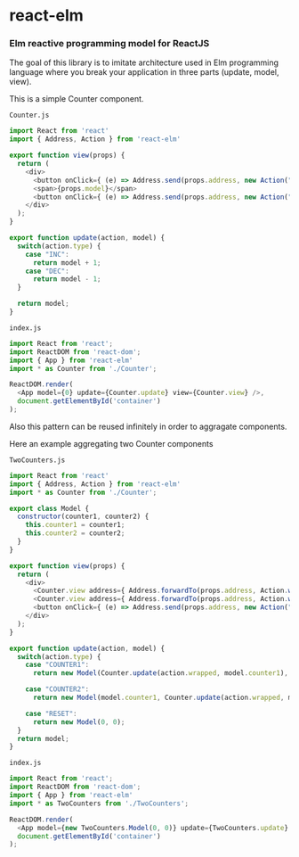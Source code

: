 # react-elm
### Elm reactive programming model for ReactJS

The goal of this library is to imitate architecture used in Elm programming language where you break your application in three parts (update, model, view). 

This is a simple Counter component.

`Counter.js`

```javascript
import React from 'react'
import { Address, Action } from 'react-elm'

export function view(props) {
  return (
    <div>
      <button onClick={ (e) => Address.send(props.address, new Action("INC")) }>Inc</button>
      <span>{props.model}</span>
      <button onClick={ (e) => Address.send(props.address, new Action("DEC")) }>Dec</button>
    </div>
  );
}

export function update(action, model) {
  switch(action.type) {
    case "INC":
      return model + 1;
    case "DEC":
      return model - 1;
  }

  return model;
}
```

`index.js`

```javascript
import React from 'react';
import ReactDOM from 'react-dom';
import { App } from 'react-elm'
import * as Counter from './Counter';

ReactDOM.render(
  <App model={0} update={Counter.update} view={Counter.view} />,
  document.getElementById('container')
);
```

Also this pattern can be reused infinitely in order to aggragate components.

Here an example aggregating two Counter components

`TwoCounters.js`

```javascript
import React from 'react'
import { Address, Action } from 'react-elm'
import * as Counter from './Counter';

export class Model {
  constructor(counter1, counter2) {
    this.counter1 = counter1;
    this.counter2 = counter2;
  }
}

export function view(props) {
  return (
    <div>
      <Counter.view address={ Address.forwardTo(props.address, Action.wrapper("COUNTER1")) } model={ props.model.counter1 } />
      <Counter.view address={ Address.forwardTo(props.address, Action.wrapper("COUNTER2")) } model={ props.model.counter2 } />
      <button onClick={ (e) => Address.send(props.address, new Action("RESET")) }>Reset</button>
    </div>
  );
}

export function update(action, model) {
  switch(action.type) {
    case "COUNTER1":
      return new Model(Counter.update(action.wrapped, model.counter1), model.counter2);

    case "COUNTER2":
      return new Model(model.counter1, Counter.update(action.wrapped, model.counter2));

    case "RESET":
      return new Model(0, 0);
  }
  return model;
}
```

`index.js`

```javascript
import React from 'react';
import ReactDOM from 'react-dom';
import { App } from 'react-elm'
import * as TwoCounters from './TwoCounters';

ReactDOM.render(
  <App model={new TwoCounters.Model(0, 0)} update={TwoCounters.update} view={TwoCounters.view} />,
  document.getElementById('container')
);
````

